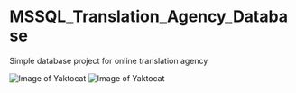 # MSSQL_Translation_Agency_Database
Simple database project for online translation agency

![Image of Yaktocat](http://i65.tinypic.com/2804hnp.jpg)
![Image of Yaktocat](https://drive.google.com/file/d/182dP4H26ODVSlwHc_cyJakwKlRX7yAAk/view?usp=sharing)
